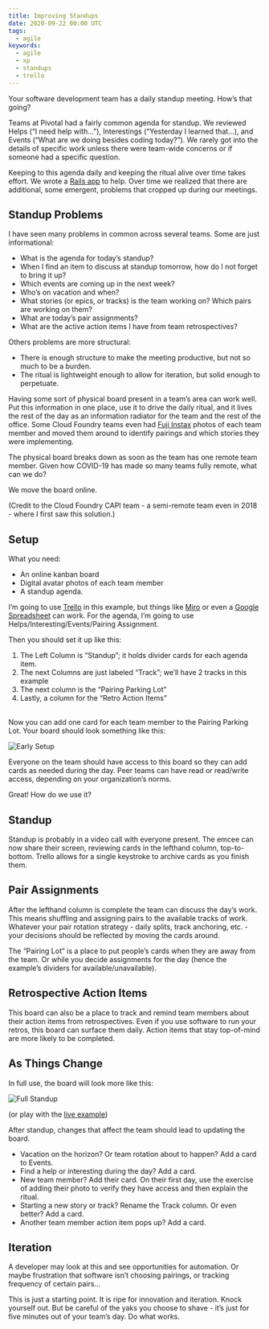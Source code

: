 ```yaml
---
title: Improving Standups
date: 2020-09-22 00:00 UTC
tags:
  - agile
keywords:
  - agile
  - xp
  - standups
  - trello  
---
```


[wb]: https://github.com/pivotal-legacy/whiteboard
[fuji]: https://www.amazon.com/s?k=fuji+instax&crid=30RYK9F4OJF9A&sprefix=fuji+insta%2Caps%2C203&ref=nb_sb_ss_i_6_10
[example]: https://trello.com/b/qcJ1Ba56/standup-example#
[trello]: https://trello.com
[miro]: https://miro.com
[gdocs]: https://drive.google.com

Your software development team has a daily standup meeting. How’s that going?

Teams at Pivotal had a fairly common agenda for standup. We reviewed Helps (“I need help with…”), Interestings (“Yesterday I learned that…), and Events (“What are we doing besides coding today?”). We rarely got into the details of specific work unless there were team-wide concerns or if someone had a specific question.

Keeping to this agenda daily and keeping the ritual alive over time takes effort. We wrote a [Rails app][wb] to help. Over time we realized that there are additional, some emergent, problems that cropped up during our meetings. 

## Standup Problems 

I have seen many problems in common across several teams. Some are just informational: 

- What is the agenda for today’s standup?
- When I find an item to discuss at standup tomorrow, how do I not forget to bring it up?
- Which events are coming up in the next week?
- Who’s on vacation and when?
- What stories (or epics, or tracks) is the team working on? Which pairs are working on them?
- What are today’s pair assignments?
- What are the active action items I have from team retrospectives?

Others problems are more structural:

- There is enough structure to make the meeting productive, but not so much to be a burden.
- The ritual is lightweight enough to allow for iteration, but solid enough to perpetuate.

Having some sort of physical board present in a team’s area can work well. Put this information in one place, use it to drive the daily ritual, and it lives the rest of the day as an information radiator for the team and the rest of the office. Some Cloud Foundry teams even had [Fuji Instax][fuji] photos of each team member and moved them around to identify pairings and which stories they were implementing.

The physical board breaks down as soon as the team has one remote team member. Given how COVID-19 has made so many teams fully remote, what can we do? 

We move the board online. 

(Credit to the Cloud Foundry CAPI team - a semi-remote team even in 2018 - where I first saw this solution.)

## Setup

What you need:

- An online kanban board
- Digital avatar photos of each team member
- A standup agenda.

I’m going to use [Trello][trello] in this example, but things like [Miro][miro] or even a [Google Spreadsheet][gdocs] can work. For the agenda, I’m going to use Helps/Interesting/Events/Pairing Assignment.

Then you should set it up like this:

1. The Left Column is “Standup”; it holds divider cards for each agenda item.
2. The next Columns are just labeled “Track”; we’ll have 2 tracks in this example
3. The next column is the “Pairing Parking Lot”
4. Lastly, a column for the “Retro Action Items”

<br/>
Now you can add one card for each team member to the Pairing Parking Lot. Your board should look something like this:

![Early Setup](standup/early.jpg)

Everyone on the team should have access to this board so they can add cards as needed during the day. Peer teams can have read or read/write access, depending on your organization’s norms.

Great! How do we use it?

## Standup

Standup is probably in a video call with everyone present. The emcee can now share their screen, reviewing cards in the lefthand column, top-to-bottom. Trello allows for a single keystroke to archive cards as you finish them.

## Pair Assignments

After the lefthand column is complete the team can discuss the day’s work. This means shuffling and assigning pairs to the available tracks of work. Whatever your pair rotation strategy - daily splits, track anchoring, etc. - your decisions should be reflected by moving the cards around.

The “Pairing Lot” is a place to put people’s cards when they are away from the team. Or while you decide assignments for the day (hence the example’s dividers for available/unavailable).

## Retrospective Action Items

This board can also be a place to track and remind team members about their action items from retrospectives. Even if you use software to run your retros, this board can surface them daily. Action items that stay top-of-mind are more likely to be completed.

## As Things Change

In full use, the board will look more like this:

![Full Standup](standup/full_setup.jpg)

(or play with the [live example][example])

After standup, changes that affect the team should lead to updating the board.

- Vacation on the horizon? Or team rotation about to happen? Add a card to Events.
- Find a help or interesting during the day? Add a card.
- New team member? Add their card. On their first day, use the exercise of adding their photo to verify they have access and then explain the ritual.
- Starting a new story or track? Rename the Track column. Or even better? Add a card.
- Another team member action item pops up? Add a card.

## Iteration

A developer may look at this and see opportunities for automation. Or maybe frustration that software isn’t choosing pairings, or tracking frequency of certain pairs…

This is just a starting point. It is ripe for innovation and iteration. Knock yourself out. But be careful of the yaks you choose to shave - it’s just for five minutes out of your team’s day. Do what works.

